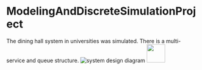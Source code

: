 # ModelingAndDiscreteSimulationProject
The dining hall system in universities was simulated. There is a multi-service and queue structure.
![system design diagram](https://user-images.githubusercontent.com/45011293/211405970-3f3278d0-a0f7-4d69-bfd2-a9987a36c159.png)
<img src="https://user-images.githubusercontent.com/45011293/211405970-3f3278d0-a0f7-4d69-bfd2-a9987a36c159.png" width="48">

